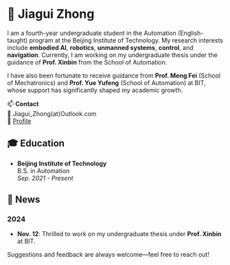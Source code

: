 # 👋 Jiagui Zhong
I am a fourth-year undergraduate student in the Automation (English-taught) program at the Beijing Institute of Technology. My research interests include **embodied AI**, **robotics**, **unmanned systems**, **control**, and **navigation**. Currently, I am working on my undergraduate thesis under the guidance of **Prof. Xinbin** from the School of Automation.

I have also been fortunate to receive guidance from **Prof. Meng Fei** (School of Mechatronics) and **Prof. Yue Yufeng** (School of Automation) at BIT, whose support has significantly shaped my academic growth.

📫 **Contact**  
📧 Jiagui_Zhong(at)Outlook.com  
🔗 [Profile]([https://github.com/YourGitHubUsername](https://zhongjiagui.github.io/ZhongJiagui/))


## 🎓 Education
- **Beijing Institute of Technology**  
  B.S. in Automation  
  *Sep. 2021 - Present*


## 📰 News
### 2024
- **Nov. 12**: Thrilled to work on my undergraduate thesis under **Prof. Xinbin** at BIT.

Suggestions and feedback are always welcome—feel free to reach out!
